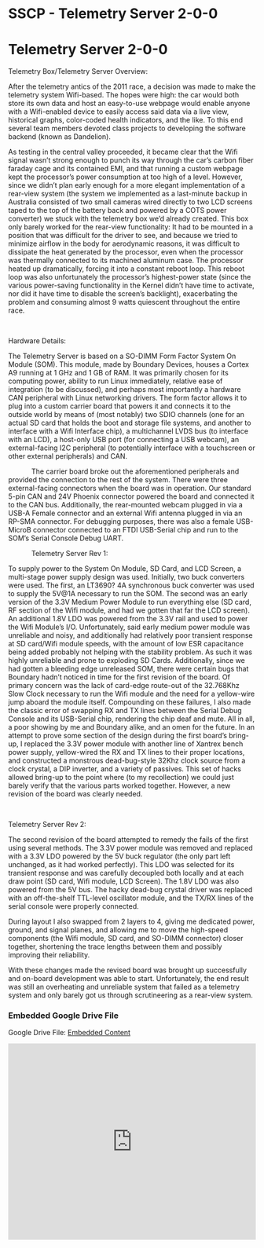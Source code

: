 # SSCP - Telemetry Server 2-0-0

# Telemetry Server 2-0-0

Telemetry Box/Telemetry Server Overview:

After the telemetry antics of the 2011 race, a decision was made to make the telemetry system Wifi-based. The hopes were high: the car would both store its own data and host an easy-to-use webpage would enable anyone with a Wifi-enabled device to easily access said data via a live view, historical graphs, color-coded health indicators, and the like. To this end several team members devoted class projects to developing the software backend (known as Dandelion).

As testing in the central valley proceeded, it became clear that the Wifi signal wasn’t strong enough to punch its way through the car’s carbon fiber faraday cage and its contained EMI, and that running a custom webpage kept the processor’s power consumption at too high of a level. However, since we didn’t plan early enough for a more elegant implementation of a rear-view system (the system we implemented as a last-minute backup in Australia consisted of two small cameras wired directly to two LCD screens taped to the top of the battery back and powered by a COTS power converter) we stuck with the telemetry box we’d already created. This box only barely worked for the rear-view functionality: It had to be mounted in a position that was difficult for the driver to see, and because we tried to minimize airflow in the body for aerodynamic reasons, it was difficult to dissipate the heat generated by the processor, even when the processor was thermally connected to its machined aluminum case. The processor heated up dramatically, forcing it into a constant reboot loop. This reboot loop was also unfortunately the processor’s highest-power state (since the various power-saving functionality in the Kernel didn’t have time to activate, nor did it have time to disable the screen’s backlight), exacerbating the problem and consuming almost 9 watts quiescent throughout the entire race. 

 

Hardware Details:

The Telemetry Server is based on a SO-DIMM Form Factor System On Module (SOM). This module, made by Boundary Devices, houses a Cortex A9 running at 1 GHz and 1 GB of RAM. It was primarily chosen for its computing power, ability to run Linux immediately, relative ease of integration (to be discussed), and perhaps most importantly a hardware CAN peripheral with Linux networking drivers. The form factor allows it to plug into a custom carrier board that powers it and connects it to the outside world by means of (most notably) two SDIO channels (one for an actual SD card that holds the boot and storage file systems, and another to interface with a Wifi Interface chip), a multichannel LVDS bus (to interface with an LCD), a host-only USB port (for connecting a USB webcam), an external-facing I2C peripheral (to potentially interface with a touchscreen or other external peripherals) and CAN.

            The carrier board broke out the aforementioned peripherals and provided the connection to the rest of the system. There were three external-facing connectors when the board was in operation. Our standard 5-pin CAN and 24V Phoenix connector powered the board and connected it to the CAN bus. Additionally, the rear-mounted webcam plugged in via a USB-A Female connector and an external Wifi antenna plugged in via an RP-SMA connector. For debugging purposes, there was also a female USB-MicroB connector connected to an FTDI USB-Serial chip and run to the SOM’s Serial Console Debug UART.

            Telemetry Server Rev 1:

To supply power to the System On Module, SD Card, and LCD Screen, a multi-stage power supply design was used. Initially, two buck converters were used. The first, an LT3690? 4A synchronous buck converter was used to supply the 5V@1A necessary to run the SOM. The second was an early version of the 3.3V Medium Power Module to run everything else (SD card, RF section of the Wifi module, and had we gotten that far the LCD screen). An additional 1.8V LDO was powered from the 3.3V rail and used to power the Wifi Module’s I/O. Unfortunately, said early medium power module was unreliable and noisy, and additionally had relatively poor transient response at SD card/Wifi module speeds, with the amount of low ESR capacitance being added probably not helping with the stability problem. As such it was highly unreliable and prone to exploding SD Cards. Additionally, since we had gotten a bleeding edge unreleased SOM, there were certain bugs that Boundary hadn’t noticed in time for the first revision of the board. Of primary concern was the lack of card-edge route-out of the 32.768Khz Slow Clock necessary to run the Wifi module and the need for a yellow-wire jump aboard the module itself. Compounding on these failures, I also made the classic error of swapping RX and TX lines between the Serial Debug Console and its USB-Serial chip, rendering the chip deaf and mute. All in all, a poor showing by me and Boundary alike, and an omen for the future. In an attempt to prove some section of the design during the first board’s bring-up, I replaced the 3.3V power module with another line of Xantrex bench power supply, yellow-wired the RX and TX lines to their proper locations, and constructed a monstrous dead-bug-style 32Khz clock source from a clock crystal, a DIP inverter, and a variety of passives. This set of hacks allowed bring-up to the point where (to my recollection) we could just barely verify that the various parts worked together. However, a new revision of the board was clearly needed.

 

Telemetry Server Rev 2:

The second revision of the board attempted to remedy the fails of the first using several methods. The 3.3V power module was removed and replaced with a 3.3V LDO powered by the 5V buck regulator (the only part left unchanged, as it had worked perfectly). This LDO was selected for its transient response and was carefully decoupled both locally and at each draw point (SD card, Wifi module, LCD Screen). The 1.8V LDO was also powered from the 5V bus. The hacky dead-bug crystal driver was replaced with an off-the-shelf TTL-level oscillator module, and the TX/RX lines of the serial console were properly connected.

During layout I also swapped from 2 layers to 4, giving me dedicated power, ground, and signal planes, and allowing me to move the high-speed components (the Wifi module, SD card, and SO-DIMM connector) closer together, shortening the trace lengths between them and possibly improving their reliability.

With these changes made the revised board was brought up successfully and on-board development was able to start. Unfortunately, the end result was still an overheating and unreliable system that failed as a telemetry system and only barely got us through scrutineering as a rear-view system. 

[](https://drive.google.com/folderview?id=11CGjYIg1MBE7wc1ViWANipn1IbiQAGbi)

### Embedded Google Drive File

Google Drive File: [Embedded Content](https://drive.google.com/embeddedfolderview?id=11CGjYIg1MBE7wc1ViWANipn1IbiQAGbi#list)

<iframe width="100%" height="400" src="https://drive.google.com/embeddedfolderview?id=11CGjYIg1MBE7wc1ViWANipn1IbiQAGbi#list" frameborder="0"></iframe>

